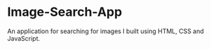 # Image-Search-App
 An application for searching for images I built using HTML, CSS and JavaScript.
